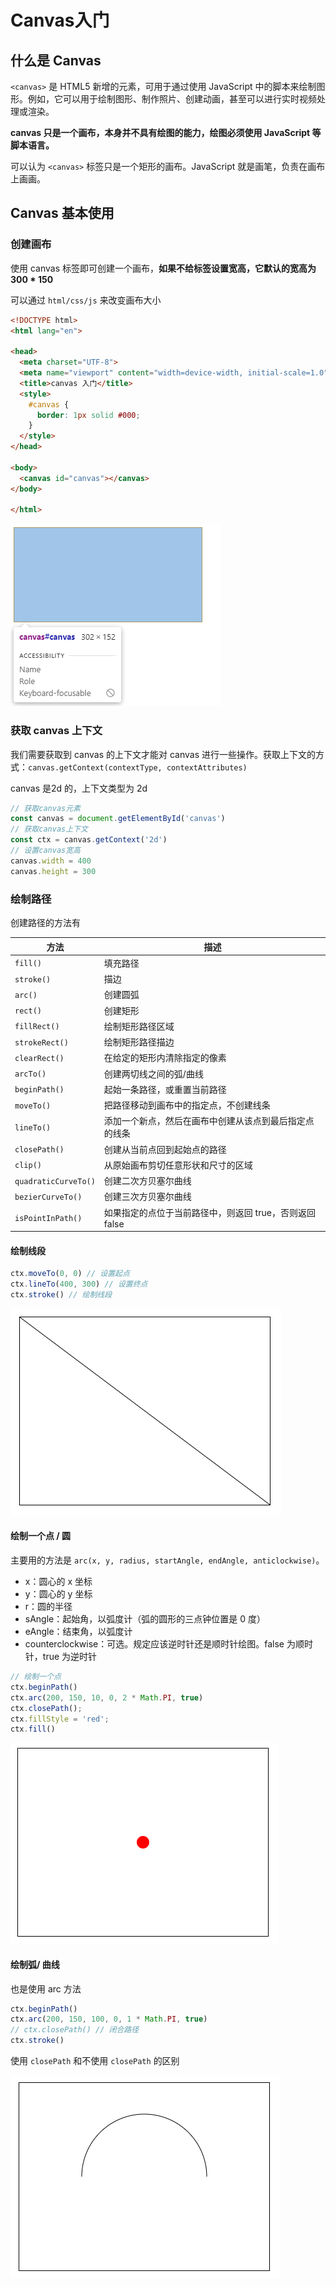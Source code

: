 # Canvas入门

## 什么是 Canvas

`<canvas>` 是 HTML5 新增的元素，可用于通过使用 JavaScript 中的脚本来绘制图形。例如，它可以用于绘制图形、制作照片、创建动画，甚至可以进行实时视频处理或渲染。

**canvas 只是一个画布，本身并不具有绘图的能力，绘图必须使用 JavaScript 等脚本语言。**

可以认为 `<canvas>` 标签只是一个矩形的画布。JavaScript 就是画笔，负责在画布上画画。

## Canvas 基本使用

### 创建画布

使用 canvas 标签即可创建一个画布，**如果不给标签设置宽高，它默认的宽高为 300 * 150**

可以通过 `html/css/js` 来改变画布大小

```html
<!DOCTYPE html>
<html lang="en">

<head>
  <meta charset="UTF-8">
  <meta name="viewport" content="width=device-width, initial-scale=1.0">
  <title>canvas 入门</title>
  <style>
    #canvas {
      border: 1px solid #000;
    }
  </style>
</head>

<body>
  <canvas id="canvas"></canvas>
</body>

</html>
```

![image-20240824094353563](01.canvas%E5%85%A5%E9%97%A8.assets/image-20240824094353563.png)

### 获取 canvas 上下文

我们需要获取到 canvas 的上下文才能对 canvas 进行一些操作。获取上下文的方式：`canvas.getContext(contextType, contextAttributes)`

canvas 是2d 的，上下文类型为 2d

```js
// 获取canvas元素
const canvas = document.getElementById('canvas')
// 获取canvas上下文
const ctx = canvas.getContext('2d')
// 设置canvas宽高
canvas.width = 400
canvas.height = 300
```

### 绘制路径

创建路径的方法有

| 方法                 | 描述                                                    |
| -------------------- | ------------------------------------------------------- |
| `fill()`             | 填充路径                                                |
| `stroke()`           | 描边                                                    |
| `arc()`              | 创建圆弧                                                |
| `rect()`             | 创建矩形                                                |
| `fillRect()`         | 绘制矩形路径区域                                        |
| `strokeRect()`       | 绘制矩形路径描边                                        |
| `clearRect()`        | 在给定的矩形内清除指定的像素                            |
| `arcTo()`            | 创建两切线之间的弧/曲线                                 |
| `beginPath()`        | 起始一条路径，或重置当前路径                            |
| `moveTo()`           | 把路径移动到画布中的指定点，不创建线条                  |
| `lineTo()`           | 添加一个新点，然后在画布中创建从该点到最后指定点的线条  |
| `closePath()`        | 创建从当前点回到起始点的路径                            |
| `clip()`             | 从原始画布剪切任意形状和尺寸的区域                      |
| `quadraticCurveTo()` | 创建二次方贝塞尔曲线                                    |
| `bezierCurveTo()`    | 创建三次方贝塞尔曲线                                    |
| `isPointInPath()`    | 如果指定的点位于当前路径中，则返回 true，否则返回 false |

#### 绘制线段

```js
ctx.moveTo(0, 0) // 设置起点
ctx.lineTo(400, 300) // 设置终点
ctx.stroke() // 绘制线段
```

![image-20240824100051833](01.canvas%E5%85%A5%E9%97%A8.assets/image-20240824100051833.png)

#### 绘制一个点 / 圆 

主要用的方法是 `arc(x, y, radius, startAngle, endAngle, anticlockwise)`。

*   x：圆心的 x 坐标
*   y：圆心的 y 坐标
*   r：圆的半径
*   sAngle：起始角，以弧度计（弧的圆形的三点钟位置是 0 度）
*   eAngle：结束角，以弧度计
*   counterclockwise：可选。规定应该逆时针还是顺时针绘图。false 为顺时针，true 为逆时针

```js
// 绘制一个点
ctx.beginPath()
ctx.arc(200, 150, 10, 0, 2 * Math.PI, true)
ctx.closePath();
ctx.fillStyle = 'red';
ctx.fill()
```

![image-20240824100818188](01.canvas%E5%85%A5%E9%97%A8.assets/image-20240824100818188.png)

#### 绘制弧/ 曲线

也是使用 arc 方法

```js
ctx.beginPath()
ctx.arc(200, 150, 100, 0, 1 * Math.PI, true)
// ctx.closePath() // 闭合路径
ctx.stroke()
```

使用 `closePath` 和不使用 `closePath` 的区别

![image-20240824101604033](01.canvas%E5%85%A5%E9%97%A8.assets/image-20240824101604033.png)
